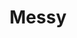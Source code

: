 ---
pid: FS240
title: Messy
location_transcription: 
zipcode: '19145'
outside_phl: 
neighborhood: Passyunk
age: '10'
age_range: 6-13
instagram: 
image_file_name: FS_240.jpg
proposal_transcription: 
topic: Unknown
topic_summary: '0'
type: Other No Form
keywords_other: 
credit: Aaron Cha
image_labels: 
twitter: 
facebook: 
permalink: "/monuments/fs240/"
layout: item-page
---